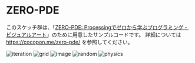 # ZERO-PDE
このスケッチ群は、「[ZERO-PDE: Processingでゼロから学ぶプログラミング・ビジュアルアート](https://cocopon.me/zero-pde/)」のために用意したサンプルコードです。
詳細については https://cocopon.me/zero-pde/ を参照してください。

![iteration](https://user-images.githubusercontent.com/602961/55420821-e077d480-55b2-11e9-985c-f8b08b54942f.png)
![grid](https://user-images.githubusercontent.com/602961/55420794-d35ae580-55b2-11e9-9cd9-b8103161bd99.png)
![image](https://user-images.githubusercontent.com/602961/55420768-c50cc980-55b2-11e9-99a0-75fc06232d4d.png)
![random](https://user-images.githubusercontent.com/602961/55420715-aa3a5500-55b2-11e9-89e6-9f80e705869f.png)
![physics](https://user-images.githubusercontent.com/602961/55420738-b6bead80-55b2-11e9-9414-f07c7866c468.jpg)
